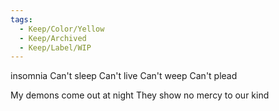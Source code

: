```yaml
---
tags:
  - Keep/Color/Yellow
  - Keep/Archived
  - Keep/Label/WIP
---
```





insomnia
Can't sleep
Can't live
Can't weep
Can't plead 

My demons come out at night
They show no mercy to our kind